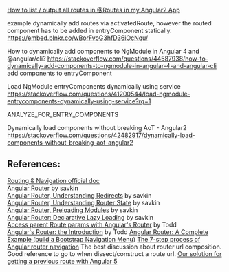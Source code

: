 [How to list / output all routes in @Routes in my Angular2 App](https://stackoverflow.com/questions/37569936/how-to-list-output-all-routes-in-routes-in-my-angular2-app)

example dynamically add routes via activatedRoute, however the routed component has to be added in entryComponent statically.
https://embed.plnkr.co/wBorFvoG3hfD36iOcNqu/

How to dynamically add components to NgModule in Angular 4 and @angular/cli?
https://stackoverflow.com/questions/44587938/how-to-dynamically-add-components-to-ngmodule-in-angular-4-and-angular-cli
add components to entryComponent

Load NgModule entryComponents dynamically using service
https://stackoverflow.com/questions/41200544/load-ngmodule-entrycomponents-dynamically-using-service?rq=1

ANALYZE_FOR_ENTRY_COMPONENTS 

Dynamically load components without breaking AoT - Angular2
https://stackoverflow.com/questions/42482917/dynamically-load-components-without-breaking-aot-angular2

## **References**:
[Routing & Navigation official doc](https://angular.io/guide/router)  
[Angular Router](https://vsavkin.com/angular-2-router-d9e30599f9ea) by savkin  
[Angular Router, Understanding Redirects](https://vsavkin.com/angular-router-understanding-redirects-2826177761fc) by savkin  
[Angular Router, Understanding Router State](https://vsavkin.com/angular-router-understanding-router-state-7b5b95a12eab) by savkin  
[Angular Router, Preloading Modules](https://vsavkin.com/angular-router-preloading-modules-ba3c75e424cb)  by savkin  
[Angular Router: Declarative Lazy Loading](https://vsavkin.com/angular-router-declarative-lazy-loading-7071d1f203ee) by savkin  
[Access parent Route params with Angular's Router](https://toddmotto.com/angular-parent-routing-params) by Todd  
[ Angular's Router: the Introduction](https://toddmotto.com/angular-component-router) by Todd
[Angular Router: A Complete Example (build a Bootstrap Navigation Menu)](https://blog.angular-university.io/angular-2-router-nested-routes-and-nested-auxiliary-routes-build-a-menu-navigation-system/)
[The 7-step process of Angular router navigation](https://www.jvandemo.com/the-7-step-process-of-angular-router-navigation/?utm_source=mybridge&utm_medium=blog&utm_campaign=read_more) The best discussion about router url composition. Good reference to go to when dissect/construct a route url.
[Our solution for getting a previous route with Angular 5](https://blog.hackages.io/our-solution-to-get-a-previous-route-with-angular-5-601c16621cf0)